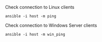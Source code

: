 Check connection to Linux clients
```
ansible -i host -m ping
```
Check connection to Windows Server clients
```
ansible -i host -m win_ping
```
